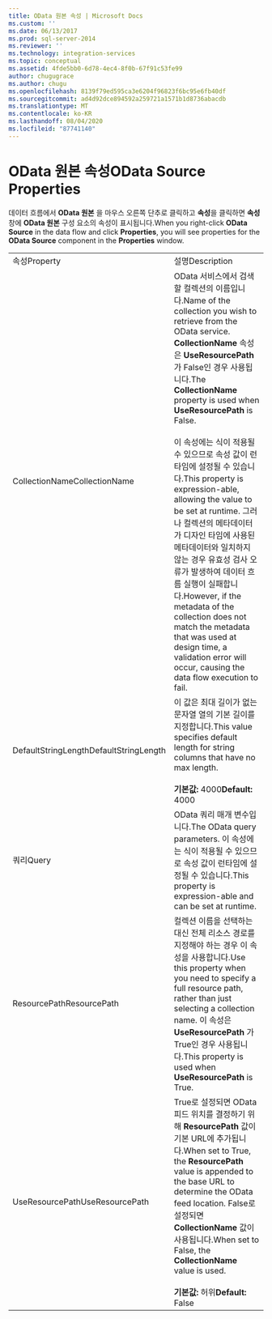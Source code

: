 ```yaml
---
title: OData 원본 속성 | Microsoft Docs
ms.custom: ''
ms.date: 06/13/2017
ms.prod: sql-server-2014
ms.reviewer: ''
ms.technology: integration-services
ms.topic: conceptual
ms.assetid: 4fde5bb0-6d78-4ec4-8f0b-67f91c53fe99
author: chugugrace
ms.author: chugu
ms.openlocfilehash: 8139f79ed595ca3e6204f96823f6bc95e6fb40df
ms.sourcegitcommit: ad4d92dce894592a259721a1571b1d8736abacdb
ms.translationtype: MT
ms.contentlocale: ko-KR
ms.lasthandoff: 08/04/2020
ms.locfileid: "87741140"
---
```

# <a name="odata-source-properties"></a><span data-ttu-id="110ff-102">OData 원본 속성</span><span class="sxs-lookup"><span data-stu-id="110ff-102">OData Source Properties</span></span>
  <span data-ttu-id="110ff-103">데이터 흐름에서 **OData 원본** 을 마우스 오른쪽 단추로 클릭하고 **속성**을 클릭하면 **속성** 창에 **OData 원본** 구성 요소의 속성이 표시됩니다.</span><span class="sxs-lookup"><span data-stu-id="110ff-103">When you right-click **OData Source** in the data flow and click **Properties**, you will see properties for the **OData Source** component in the **Properties** window.</span></span>  
  
|||  
|-|-|  
|<span data-ttu-id="110ff-104">속성</span><span class="sxs-lookup"><span data-stu-id="110ff-104">Property</span></span>|<span data-ttu-id="110ff-105">설명</span><span class="sxs-lookup"><span data-stu-id="110ff-105">Description</span></span>|  
|<span data-ttu-id="110ff-106">CollectionName</span><span class="sxs-lookup"><span data-stu-id="110ff-106">CollectionName</span></span>|<span data-ttu-id="110ff-107">OData 서비스에서 검색할 컬렉션의 이름입니다.</span><span class="sxs-lookup"><span data-stu-id="110ff-107">Name of the collection you wish to retrieve from the OData service.</span></span> <span data-ttu-id="110ff-108">**CollectionName** 속성은 **UseResourcePath** 가 False인 경우 사용됩니다.</span><span class="sxs-lookup"><span data-stu-id="110ff-108">The **CollectionName** property is used when **UseResourcePath** is False.</span></span><br /><br /> <span data-ttu-id="110ff-109">이 속성에는 식이 적용될 수 있으므로 속성 값이 런타임에 설정될 수 있습니다.</span><span class="sxs-lookup"><span data-stu-id="110ff-109">This property is expression-able, allowing the value to be set at runtime.</span></span> <span data-ttu-id="110ff-110">그러나 컬렉션의 메타데이터가 디자인 타임에 사용된 메타데이터와 일치하지 않는 경우 유효성 검사 오류가 발생하여 데이터 흐름 실행이 실패합니다.</span><span class="sxs-lookup"><span data-stu-id="110ff-110">However, if the metadata of the collection does not match the metadata that was used at design time, a validation error will occur, causing the data flow execution to fail.</span></span>|  
|<span data-ttu-id="110ff-111">DefaultStringLength</span><span class="sxs-lookup"><span data-stu-id="110ff-111">DefaultStringLength</span></span>|<span data-ttu-id="110ff-112">이 값은 최대 길이가 없는 문자열 열의 기본 길이를 지정합니다.</span><span class="sxs-lookup"><span data-stu-id="110ff-112">This value specifies default length for string columns that have no max length.</span></span><br /><br /> <span data-ttu-id="110ff-113">**기본값:** 4000</span><span class="sxs-lookup"><span data-stu-id="110ff-113">**Default:** 4000</span></span>|  
|<span data-ttu-id="110ff-114">쿼리</span><span class="sxs-lookup"><span data-stu-id="110ff-114">Query</span></span>|<span data-ttu-id="110ff-115">OData 쿼리 매개 변수입니다.</span><span class="sxs-lookup"><span data-stu-id="110ff-115">The OData query parameters.</span></span> <span data-ttu-id="110ff-116">이 속성에는 식이 적용될 수 있으므로 속성 값이 런타임에 설정될 수 있습니다.</span><span class="sxs-lookup"><span data-stu-id="110ff-116">This property is expression-able and can be set at runtime.</span></span>|  
|<span data-ttu-id="110ff-117">ResourcePath</span><span class="sxs-lookup"><span data-stu-id="110ff-117">ResourcePath</span></span>|<span data-ttu-id="110ff-118">컬렉션 이름을 선택하는 대신 전체 리소스 경로를 지정해야 하는 경우 이 속성을 사용합니다.</span><span class="sxs-lookup"><span data-stu-id="110ff-118">Use this property when you need to specify a full resource path, rather than just selecting a collection name.</span></span> <span data-ttu-id="110ff-119">이 속성은 **UseResourcePath** 가 True인 경우 사용됩니다.</span><span class="sxs-lookup"><span data-stu-id="110ff-119">This property is used when **UseResourcePath** is True.</span></span>|  
|<span data-ttu-id="110ff-120">UseResourcePath</span><span class="sxs-lookup"><span data-stu-id="110ff-120">UseResourcePath</span></span>|<span data-ttu-id="110ff-121">True로 설정되면 OData 피드 위치를 결정하기 위해 **ResourcePath** 값이 기본 URL에 추가됩니다.</span><span class="sxs-lookup"><span data-stu-id="110ff-121">When set to True, the **ResourcePath** value is appended to the base URL to determine the OData feed location.</span></span> <span data-ttu-id="110ff-122">False로 설정되면 **CollectionName** 값이 사용됩니다.</span><span class="sxs-lookup"><span data-stu-id="110ff-122">When set to False, the **CollectionName** value is used.</span></span><br /><br /> <span data-ttu-id="110ff-123">**기본값:** 허위</span><span class="sxs-lookup"><span data-stu-id="110ff-123">**Default:** False</span></span>|  
  
  
